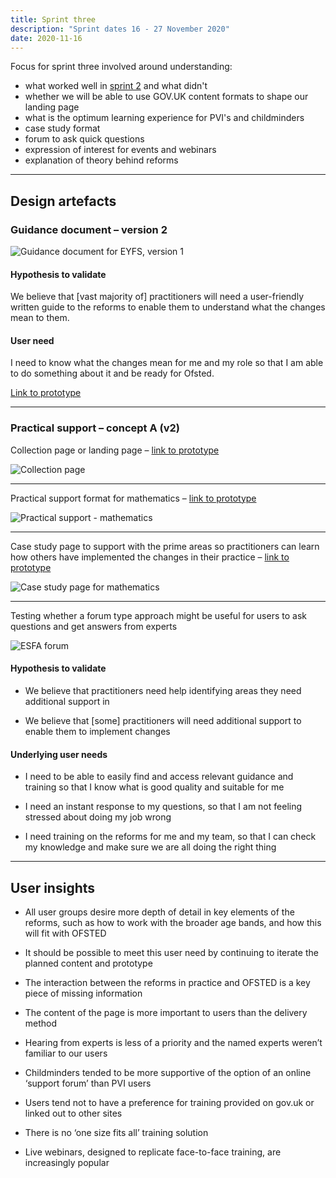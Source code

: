 ```yaml
---
title: Sprint three
description: "Sprint dates 16 - 27 November 2020"
date: 2020-11-16
---
```


Focus for sprint three involved around understanding:

* what worked well in [sprint 2](/alpha-phase/sprint-two) and what didn't
* whether we will be able to use GOV.UK content formats to shape our landing page
* what is the optimum learning experience for PVI's and childminders
* case study format
* forum to ask quick questions
* expression of interest for events and webinars
* explanation of theory behind reforms

* * *

## Design artefacts

### Guidance document – version 2

![Guidance document for EYFS, version 1](/images/sprint-three/01-guidance-doc--v2.png "Screenshot of the guidance document, version 2")

#### Hypothesis to validate

We believe that [vast majority of] practitioners will need a user-friendly written guide to the reforms to enable them to understand what the changes mean to them.

#### User need

I need to know what the changes mean for me and my role so that I am able to do something about it and be ready for Ofsted.

[Link to prototype](https://eyfs-content.netlify.app/early-years/sprint-3/resources/changes-to-the-early-years-foundation-stage-framework-v2/)

* * *

### Practical support – concept A (v2)

Collection page or landing page – [link to prototype](https://eyfs-content.netlify.app/early-years/sprint-3/help-for-early-years-providers-and-professionals/)

![Collection page](/images/sprint-three/02-practical-support--v2.png)

* * *

Practical support format for mathematics – [link to prototype](https://eyfs-content.netlify.app/early-years/sprint-3/resources/mathematics/)

![Practical support - mathematics](/images/sprint-three/03-practical-support__mathematics--v2.png "Screenshot of the practical support, version 2")

* * *

Case study page to support with the prime areas so practitioners can learn how others have implemented the changes in their practice – [link to prototype](https://eyfs-content.netlify.app/early-years/sprint-3/case-studies/planning-our-curriculum-around-the-new-framework/)

![Case study page for mathematics](/images/sprint-three/04-practical-support__case-study--v2.png "Screenshot of the case study, version 2")

* * *

Testing whether a forum type approach might be useful for users to ask questions and get answers from experts

![ESFA forum](/images/sprint-three/05--practical-support__forum.png "Screenshot of the ESFA forums to ask quick questions and get answers")

#### Hypothesis to validate

* We believe that practitioners need help identifying areas they need additional support in

* We believe that [some] practitioners will need additional support to enable them to implement changes

#### Underlying user needs

* I need to be able to easily find and access relevant guidance and training so that I know what is good quality and suitable for me

* I need an instant response to my questions, so that I am not feeling stressed about doing my job wrong

* I need training on the reforms for me and my team, so that I can check my knowledge and make sure we are all doing the right thing

* * *

## User insights

* All user groups desire more depth of detail in key elements of the reforms, such as how to work with the broader age bands, and how this will fit with OFSTED

* It should be possible to meet this user need by continuing to iterate the planned content and prototype

* The interaction between the reforms in practice and OFSTED is a key piece of missing information

* The content of the page is more important to users than the delivery method

* Hearing from experts is less of a priority and the named experts weren’t familiar to our users

* Childminders tended to be more supportive of the option of an online ‘support forum’ than PVI users

* Users tend not to have a preference for training provided on gov.uk or linked out to other sites

* There is no ‘one size fits all’ training solution

* Live webinars, designed to replicate face-to-face training, are increasingly popular